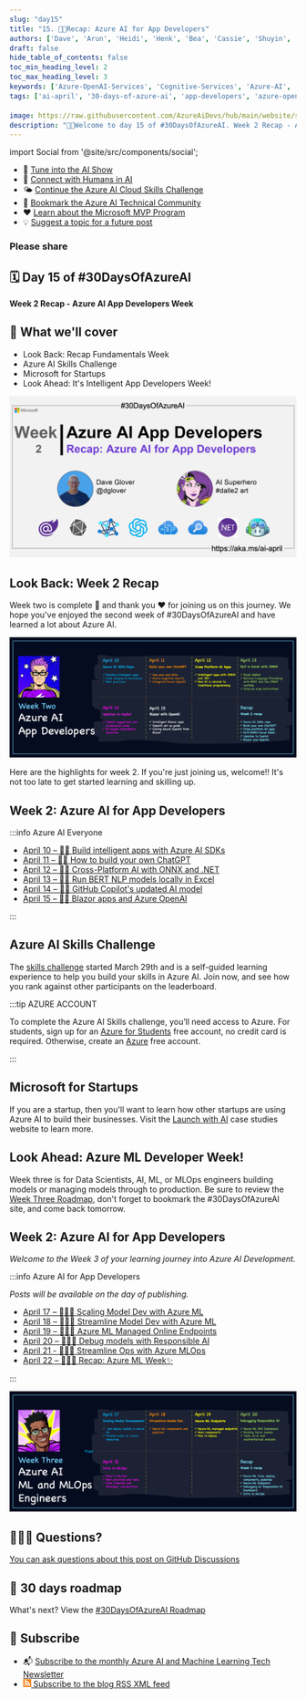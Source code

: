 ```yaml
---
slug: "day15"
title: "15. 🧑‍💻Recap: Azure AI for App Developers"
authors: ['Dave', 'Arun', 'Heidi', 'Henk', 'Bea', 'Cassie', 'Shuyin', 'Michael']
draft: false
hide_table_of_contents: false
toc_min_heading_level: 2
toc_max_heading_level: 3
keywords: ['Azure-OpenAI-Services', 'Cognitive-Services', 'Azure-AI', 'Cognitive-Search', 'onnx', 'dotnet', 'Blazor', 'CoPilot']
tags: ['ai-april', '30-days-of-azure-ai', 'app-developers', 'azure-open-ai', 'azure-cognitive-services']

image: https://raw.githubusercontent.com/AzureAiDevs/hub/main/website/static/img/2023-aia/banner-day15.png
description: "🧑‍💻Welcome to day 15 of #30DaysOfAzureAI. Week 2 Recap - Azure AI App Developers Week"
---
```


import Social from '@site/src/components/social';

<head>

  <meta name="twitter:url" content="https://azureaidevs.github.io/hub/2023-aia/day15" />
  <meta name="twitter:title" content="Recap: Azure AI for App Developers" />
  <meta name="twitter:description" content="🧑‍💻Welcome to day 15 of #30DaysOfAzureAI. Week 2 Recap - Azure AI App Developers Week" />
  <meta name="twitter:image" content="https://raw.githubusercontent.com/AzureAiDevs/hub/main/website/static/img/2023-aia/banner-day15.png" />
  <meta name="twitter:card" content="summary_large_image" />

  </head>


- 🍿 [Tune into the AI Show](https://aka.ms/ai-april-ai-show)
- 🧬 [Connect with Humans in AI](/hub/humans-in-ai)
- 🌤️ [Continue the Azure AI Cloud Skills Challenge](https://aka.ms/30-days-of-azure-ai-challenge)
- 🏫 [Bookmark the Azure AI Technical Community](https://aka.ms/ai-april-tech-community)
- ❤️ [Learn about the Microsoft MVP Program](https://aka.ms/ai-april-mvp-program)
- 💡 [Suggest a topic for a future post](https://forms.office.com/r/GhtwgHVP9L)

### Please share

<Social
    page_url="https://azureaidevs.github.io/hub/2023-aia/day15"
    image_url="https://raw.githubusercontent.com/AzureAiDevs/hub/main/website/static/img/2023-aia/banner-day15.png"
    title="Recap: Azure AI for App Developers"
    description= "🧑‍💻Welcome to day 15 of #30DaysOfAzureAI. Week 2 Recap - Azure AI App Developers Week"
    hashtags=""
    hashtag="#30DaysOfAzureAi"
/>

## 🗓️ Day 15 of #30DaysOfAzureAI

<!-- Short description section -->

**Week 2 Recap - Azure AI App Developers Week**

<!-- Intro section -->



## 🎯 What we'll cover

<!-- What we'll cover section -->


- Look Back: Recap Fundamentals Week
- Azure AI Skills Challenge
- Microsoft for Startups
- Look Ahead: It's Intelligent App Developers Week!



![Image banner for day 15](./../../static/img/2023-aia/banner-day15.png)


<!-- Reference section -->



<!-- Body section -->


## Look Back: Week 2 Recap

Week two is complete 🎉 and thank you ❤️ for joining us on this journey. We hope you've enjoyed the second week of #30DaysOfAzureAI and have learned a lot about Azure AI.

![The image outlines what was covered the first week](./../../static/img/2023-aia/30-week2.png)

Here are the highlights for week 2. If you're just joining us, welcome!! It's not too late to get started learning and skilling up.


## Week 2: Azure AI for App Developers

:::info Azure AI Everyone

* [April 10 – 👩‍💻 Build intelligent apps with Azure AI SDKs](/2023-aia/day9)
* [April 11 – 👩‍💻 How to build your own ChatGPT](/2023-aia/day10)
* [April 12 – 👩‍💻 Cross-Platform AI with ONNX and .NET](/2023-aia/day11)
* [April 13 – 👩‍💻 Run BERT NLP models locally in Excel](/2023-aia/day12)
* [April 14 – 👩‍💻 GitHub Copilot's updated AI model](/2023-aia/day13)
* [April 15 – 👩‍💻 Blazor apps and Azure OpenAI](/2023-aia/day14)

:::

## Azure AI Skills Challenge

The [skills challenge](https://aka.ms/30-days-of-azure-ai-challenge) started March 29th and is a self-guided learning experience to help you build your skills in Azure AI. Join now, and see how you rank against other participants on the leaderboard.

:::tip AZURE ACCOUNT

To complete the Azure AI Skills challenge, you’ll need access to Azure. For students, sign up for an [Azure for Students](https://aka.ms/ai-april-azure-student-acct) free account, no credit card is required. Otherwise, create an [Azure](https://aka.ms/ai-april-azure-acct) free account.

:::

## Microsoft for Startups

If you are a startup, then you'll want to learn how other startups are using Azure AI to build their businesses. Visit the [Launch with AI](https://aka.ms/ai-april-launch-with-ai) case studies website to learn more.

## Look Ahead: Azure ML Developer Week!

Week three is for Data Scientists, AI, ML, or MLOps engineers building models or managing models through to production. Be sure to review the [Week Three Roadmap](/hub/roadmap/30days#week-3-azure-ai-for-data-scientists-ai-ml-and-mlops-engineers), don't forget to bookmark the #30DaysOfAzureAI site, and come back tomorrow. 

## Week 2: Azure AI for App Developers

_Welcome to the Week 3 of your learning journey into Azure AI Development._

:::info Azure AI for App Developers

_Posts will be available on the day of publishing._

* [April 17 – 🧑🏽‍🔬 Scaling Model Dev with Azure ML](/2023-aia/day16)
* [April 18 – 🧑🏽‍🔬 Streamline Model Dev with Azure ML](/2023-aia/day17)
* [April 19 – 🧑🏽‍🔬 Azure ML Managed Online Endpoints](/2023-aia/day18)
* [April 20 – 🧑🏽‍🔬 Debug models with Responsible AI](/2023-aia/day19)
* [April 21 - 🧑🏽‍🔬 Streamline Ops with Azure MLOps](/2023-aia/day20)
* [April 22 – 🧑🏽‍🔬 Recap: Azure ML Week✨](/2023-aia/day21)

:::

![Week 3](./../../static/img/2023-aia/30-week3.png)



## 🙋🏾‍♂️ Questions?

[You can ask questions about this post on GitHub Discussions](https://github.com/AzureAiDevs/hub/discussions/categories/azure-ai-app-developers)

## 📍 30 days roadmap

What's next? View the [#30DaysOfAzureAI Roadmap](/hub/roadmap/30days)

## 🧲 Subscribe

- 📬 [Subscribe to the monthly Azure AI and Machine Learning Tech Newsletter](https://aka.ms/azure-ai-dev-newsletter)
- [![The image is the blog RSS feed available icon](./../../static/img/2023-aia/rss.png) Subscribe to the blog RSS XML feed](https://azureaidevs.github.io/hub/2023-aia/rss.xml)